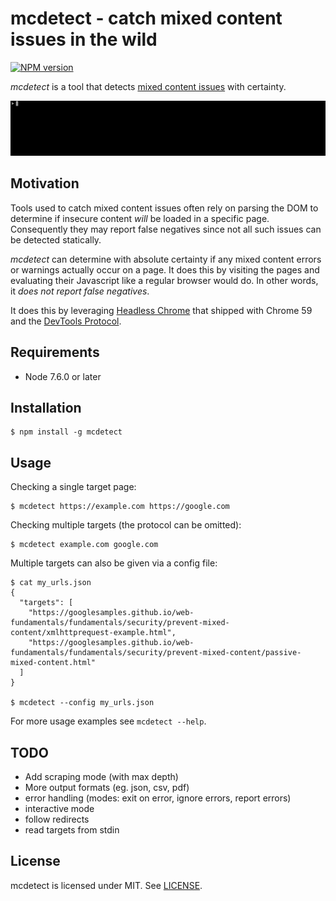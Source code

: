 # mcdetect - catch mixed content issues in the wild
[![NPM version](https://img.shields.io/npm/v/mcdetect.svg)](https://www.npmjs.com/package/mcdetect)

_mcdetect_ is a tool that detects [mixed content issues](https://developers.google.com/web/fundamentals/security/prevent-mixed-content/what-is-mixed-content)
with certainty.

![mcdetect demo](demo.gif)

## Motivation

Tools used to catch mixed content issues often rely
on parsing the DOM to determine if insecure content _will_ be loaded in a specific
page. Consequently they may report false negatives since not all such issues
can be detected statically.

_mcdetect_ can determine with absolute certainty if any mixed content
errors or warnings actually occur on a page. It does this by visiting
the pages and evaluating their Javascript like a regular browser would do.
In other words, it _does not report false negatives_.

It does this by leveraging [Headless Chrome](https://developers.google.com/web/updates/2017/04/headless-chrome)
that shipped with Chrome 59 and the [DevTools Protocol](https://chromedevtools.github.io/devtools-protocol/).

## Requirements

- Node 7.6.0 or later

## Installation

```shell
$ npm install -g mcdetect
```

## Usage

Checking a single target page:

```shell
$ mcdetect https://example.com https://google.com
```

Checking multiple targets (the protocol can be omitted):
```shell
$ mcdetect example.com google.com
```

Multiple targets can also be given via a config file:

```shell
$ cat my_urls.json
{
  "targets": [
    "https://googlesamples.github.io/web-fundamentals/fundamentals/security/prevent-mixed-content/xmlhttprequest-example.html",
    "https://googlesamples.github.io/web-fundamentals/fundamentals/security/prevent-mixed-content/passive-mixed-content.html"
  ]
}

$ mcdetect --config my_urls.json
```

For more usage examples see `mcdetect --help`.

## TODO

- Add scraping mode (with max depth)
- More output formats (eg. json, csv, pdf)
- error handling (modes: exit on error, ignore errors, report errors)
- interactive mode
- follow redirects
- read targets from stdin

## License

mcdetect is licensed under MIT. See [LICENSE](LICENSE).

